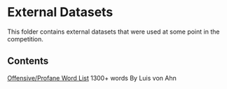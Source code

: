 # External Datasets

This folder contains external datasets that were used at some point in the competition.

## Contents

[Offensive/Profane Word List](https://www.cs.cmu.edu/~biglou/resources/)
1300+ words
By Luis von Ahn